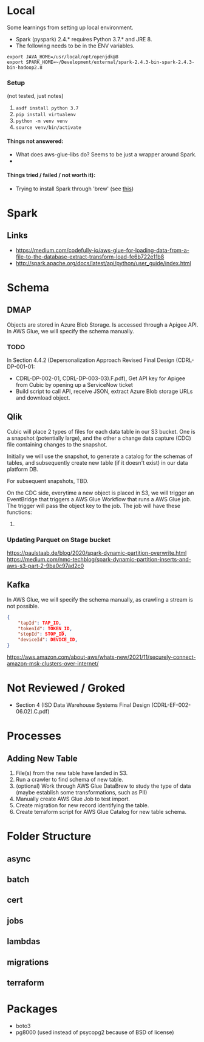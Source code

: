 

# Local

Some learnings from setting up local environment.

* Spark (pyspark) 2.4.* requires Python 3.7.\* and JRE 8.
* The following needs to be in the ENV variables.
```
export JAVA_HOME=/usr/local/opt/openjdk@8
export SPARK_HOME=~/Development/external/spark-2.4.3-bin-spark-2.4.3-bin-hadoop2.8
```

### Setup

(not tested, just notes)

1. `asdf install python 3.7`
2. `pip install virtualenv`
3. `python -m venv venv`
4. `source venv/bin/activate`

#### Things not answered:
* What does aws-glue-libs do? Seems to be just a wrapper around Spark.
* 


#### Things tried / failed / not worth it):
* Trying to install Spark through 'brew' (see [this](https://stackoverflow.com/questions/56601226/how-to-install-apache-spark-2-3-3-with-homebrew-on-mac))


# Spark

## Links

* https://medium.com/codefully-io/aws-glue-for-loading-data-from-a-file-to-the-database-extract-transform-load-fe6b722e11b8
* http://spark.apache.org/docs/latest/api/python/user_guide/index.html



# Schema

## DMAP

Objects are stored in Azure Blob Storage. Is accessed through a Apigee API. In AWS Glue, we will specify the schema manually.

### TODO

In Section 4.4.2 (Depersonalization Approach Revised Final Design (CDRL-DP-001-01:

* CDRL-DP-002-01, CDRL-DP-003-03).F.pdf), Get API key for Apigee from Cubic by opening up a ServiceNow ticket
* Build script to call API, receive JSON, extract Azure Blob storage URLs and download object.



## Qlik

Cubic will place 2 types of files for each data table in our S3 bucket. One is a snapshot (potentially large), and the other a change data capture (CDC) file containing changes to the snapshot.

Initially we will use the snapshot, to generate a catalog for the schemas of tables, and subsequently create new table (if it doesn't exist) in our data platform DB.

For subsequent snapshots, TBD.

On the CDC side, everytime a new object is placed in S3, we will trigger an EventBridge that triggers a AWS Glue Workflow that runs a AWS Glue job. The trigger will pass the object key to the job. The job will have these functions:

1. 


### Updating Parquet on Stage bucket
https://paulstaab.de/blog/2020/spark-dynamic-partition-overwrite.html
https://medium.com/nmc-techblog/spark-dynamic-partition-inserts-and-aws-s3-part-2-9ba0c97ad2c0



## Kafka

In AWS Glue, we will specify the schema manually, as crawling a stream is not possible.

```json
{
	"tapId": TAP_ID,
	"tokenId": TOKEN_ID,
	"stopId": STOP_ID,
	"deviceId": DEVICE_ID,
}
```

https://aws.amazon.com/about-aws/whats-new/2021/11/securely-connect-amazon-msk-clusters-over-internet/



# Not Reviewed / Groked

* Section 4 (ISD Data Warehouse Systems Final Design (CDRL-EF-002-06.02).C.pdf)





# Processes

## Adding New Table

1. File(s) from the new table have landed in S3.
2. Run a crawler to find schema of new table.
3. (optional) Work through AWS Glue DataBrew to study the type of data (maybe establish some transformations, such as PII)
4. Manually create AWS Glue Job to test import.
5. Create migration for new record identifying the table.
6. Create terraform script for AWS Glue Catalog for new table schema.



# Folder Structure

## async

## batch

## cert

## jobs

## lambdas

## migrations

## terraform

# Packages

* boto3
* pg8000 (used instead of psycopg2 because of BSD of license)


